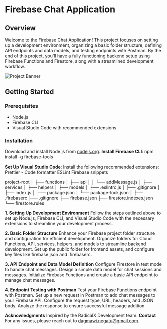 # Firebase Chat Application

## Overview
Welcome to the Firebase Chat Application! This project focuses on setting up a development environment, organizing a basic folder structure, defining API endpoints and data models, and testing endpoints with Postman.
By the end of this project, you'll have a fully functioning backend setup using Firebase Functions and Firestore, along with a streamlined development workflow.

![Project Banner](https://firebasestorage.googleapis.com/v0/b/radicalx-development.appspot.com/o/Quests%2FIntroToGenAI%2FVolume.png?alt=media&token=8562b237-27c3-4c1f-88c6-f4ccaff6cbc0)

## Getting Started

### Prerequisites
- Node.js
- Firebase CLI
- Visual Studio Code with recommended extensions

### Installation
  
   Download and install Node.js from [nodejs.org](https://nodejs.org/).
**Install Firebase CLI**: 
   npm install -g firebase-tools
   
**Set Up Visual Studio Code**:
Install the following recommended extensions:
Prettier - Code formatter
ESLint
Firebase snippets

project-root
│
├── functions
│   ├── api
│   │   └── addMessage.js
│   ├── services
│   ├── helpers
│   ├── models
│   ├── .eslintrc.js
│   ├── .gitignore
│   ├── index.js
│   ├── package.json
│   └── package-lock.json
│
├── .firebaserc
├── .gitignore
├── firebase.json
├── firestore.indexes.json
└── firestore.rules


**1. Setting Up Development Environment**
Follow the steps outlined above to set up Node.js, Firebase CLI, and Visual Studio Code with the necessary extensions to streamline your development process.

**2. Basic Folder Structure**
Enhance your Firebase project folder structure and configuration for efficient development. Organize folders for Cloud Functions, API, services, helpers, and models to streamline backend development. Set up the public folder for frontend assets, and configure key files like firebase.json and .firebaserc.

**3. API Endpoint and Data Model Definition**
Configure Firestore in test mode to handle chat messages. Design a simple data model for chat sessions and messages. Initialize Firebase Functions and create a basic API endpoint to manage chat messages.


**4. Endpoint Testing with Postman**
Test your Firebase Functions endpoint with Postman. Set up a new request in Postman to add chat messages to your Firebase API. Configure the request type, URL, headers, and JSON body. Analyze the response to ensure successful message addition.

**Acknowledgments**
Inspired by the RadicalX Development team.
**Contact**
For any issues, please reach out to dagmawi.negatu@gmail.com.
